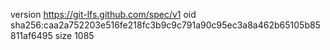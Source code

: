 version https://git-lfs.github.com/spec/v1
oid sha256:caa2a752203e516fe218fc3b9c9c791a90c95ec3a8a462b65105b85811af6495
size 1085
